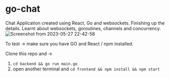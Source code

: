 

# go-chat
Chat Application created using React, Go and websockets. 
Finishing up the details. 
Learnt about websockets, goroutines, channels and concurrency. 
![Screenshot from 2023-05-27 22-42-58](https://github.com/rohannair11/go-chat/assets/42870265/b8aca89d-2645-4f8f-babc-036c42638c63)


To test ->
make sure you have GO and React / npm installed.

Clone this repo and ->

1. ``` cd backend && go run main.go ```
2. open another terminal and ``` cd frontend && npm install && npm start ```


